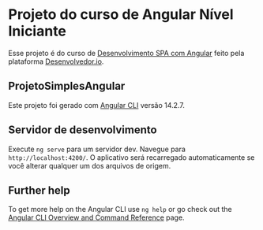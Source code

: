 # Projeto do curso de Angular Nível Iniciante

Esse projeto é do curso de [Desenvolvimento SPA com Angular](https://desenvolvedor.io/curso-online-desenvolvimento-spa-com-angular) feito pela plataforma [Desenvolvedor.io](https://desenvolvedor.io/).

## ProjetoSimplesAngular

Este projeto foi gerado com [Angular CLI](https://github.com/angular/angular-cli) versão 14.2.7.

## Servidor de desenvolvimento

Execute `ng serve` para um servidor dev. Navegue para `http://localhost:4200/`. O aplicativo será recarregado automaticamente se você alterar qualquer um dos arquivos de origem.

## Further help

To get more help on the Angular CLI use `ng help` or go check out the [Angular CLI Overview and Command Reference](https://angular.io/cli) page.
